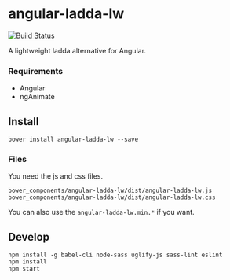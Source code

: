 # angular-ladda-lw

[![Build Status](https://travis-ci.org/aeharding/angular-ladda-lw.svg?branch=master)](https://travis-ci.org/aeharding/angular-ladda-lw)

A lightweight ladda alternative for Angular.

### Requirements

  * Angular
  * ngAnimate

## Install

```
bower install angular-ladda-lw --save
```

### Files

You need the js and css files.

```
bower_components/angular-ladda-lw/dist/angular-ladda-lw.js
bower_components/angular-ladda-lw/dist/angular-ladda-lw.css
```

You can also use the `angular-ladda-lw.min.*` if you want.

## Develop

```
npm install -g babel-cli node-sass uglify-js sass-lint eslint
npm install
npm start
```